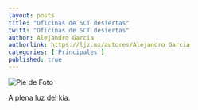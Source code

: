 ```yaml
---
layout: posts
title: "Oficinas de SCT desiertas"
twitt: "Oficinas de SCT desiertas"
author: Alejandro Garcia
authorlink: https://ljz.mx/autores/Alejandro Garcia
categories: ['Principales']
published: true
---
```

![Pie de Foto](http://i.imgur.com/hgu992mm.jpg)

A plena luz del kia.

